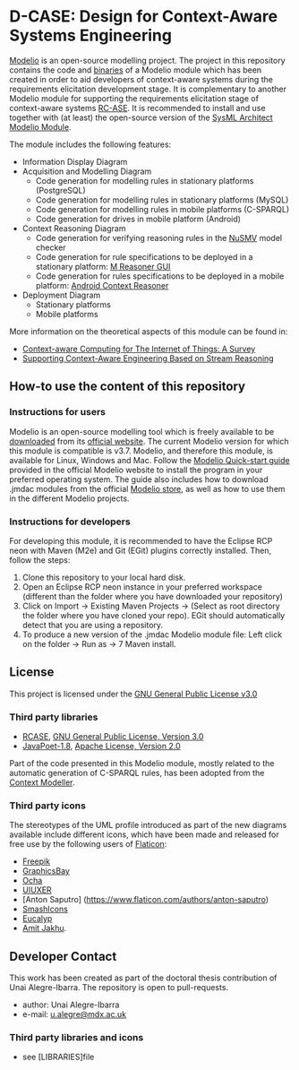 D-CASE: Design for Context-Aware Systems Engineering
======
[Modelio](https://www.modelio.org/) is an open-source modelling project. The project in this repository contains the code and [binaries](https://github.com/ualegre/rcase/tree/master/rcase/target) of a Modelio module 
which has been created in order to aid developers of context-aware systems during the requirements elicitation development stage. It is complementary to another Modelio module for supporting the requirements elicitation stage of context-aware systems [RC-ASE](https://github.com/ualegre/rcase). It is recommended to install and use together with (at least) the open-source version of the [SysML Architect Modelio Module](http://store.modelio.org/resource/modules/sysml-architect-open-source.html).

The module includes the following features:
* Information Display Diagram
* Acquisition and Modelling Diagram
	* Code generation for modelling rules in stationary platforms (PostgreSQL)
	* Code generation for modelling rules in stationary platforms (MySQL)
	* Code generation for modelling rules in mobile platforms (C-SPARQL)
	* Code generation for drives in mobile platform (Android)
* Context Reasoning Diagram
	* Code generation for verifying reasoning rules in the [NuSMV](http://nusmv.fbk.eu/) model checker
	* Code generation for rule specifications to be deployed in a stationary platform: [M Reasoner GUI](https://github.com/ualegre/mreasoner-gui)
	* Code generation for rules specifications to be deployed in a mobile platform: [Android Context Reasoner](https://github.com/ualegre/aContextReasoner)
* Deployment Diagram 
	* Stationary platforms 
	* Mobile platforms

More information on the theoretical aspects of this module can be found in:
* [Context-aware Computing for The Internet of Things: A Survey](https://doi.org/10.1109/SURV.2013.042313.00197)
* [Supporting Context-Aware Engineering Based on Stream Reasoning](https://doi.org/10.1007/978-3-319-57837-8_37)

## How-to use the content of this repository
### Instructions for users
Modelio is an open-source modelling tool which is freely available to be [downloaded](https://www.modelio.org/downloads/download-modelio.html) from its [official website](http://www.modelio.org). The current Modelio version for which this module is compatible is v3.7. Modelio, and therefore this module, is available for Linux, Windows and Mac. Follow the [Modelio Quick-start guide](https://www.modelio.org/quick-start-pages-35.html) provided in the official Modelio website to install the program in your preferred operating system. The guide also includes how to download .jmdac modules from the official [Modelio store](http://store.modelio.org/resource/modules.html), as well as how to use them in the different Modelio projects. 
### Instructions for developers
For developing this module, it is recommended to have the Eclipse RCP neon with Maven (M2e) and Git (EGit) plugins correctly installed. Then, follow the steps:
1. Clone this repository to your local hard disk.
2. Open an Eclipse RCP neon instance in your preferred workspace (different than the folder where you have downloaded your repository)
3. Click on Import -> Existing Maven Projects -> (Select as root directory the folder where you have cloned your repo). EGit should automatically detect 
that you are using a repository.
4. To produce a new version of the .jmdac Modelio module file: Left click on the folder -> Run as -> 7 Maven install. 

## License 
This project is licensed under the [GNU General Public License v3.0](https://github.com/casetools/dcase/blob/master/LIBRARIES.md) 

### Third party libraries 
* [RCASE](https://github.com/ualegre/rcase), [GNU General Public License, Version 3.0](https://www.gnu.org/licenses/gpl-3.0.en.html)
* [JavaPoet-1.8](https://github.com/square/javapoet), [Apache License, Version 2.0](http://www.apache.org/licenses/LICENSE-2.0)

Part of the code presented in this Modelio module, mostly related to the automatic generation of C-SPARQL rules, has been adopted from the [Context Modeller](https://github.com/deankramer/ContextModeller).

### Third party icons
The stereotypes of the UML profile introduced as part of the new diagrams available include different icons, which have been made and released for free use by the following users of [Flaticon](www.flaticon.com): 
* [Freepik](http://www.freepik.com/)
* [GraphicsBay](http://www.flaticon.com/authors/graphicsbay)
* [Ocha](http://www.flaticon.com/authors/ocha)
* [UIUXER](http://www.flaticon.com/authors/uiuxer)
* [Anton Saputro] (https://www.flaticon.com/authors/anton-saputro)
* [SmashIcons](https://www.flaticon.com/authors/smashicons)
* [Eucalyp](https://www.flaticon.com/authors/eucalyp)
* [Amit Jakhu](http://www.flaticon.com/authors/amit-jakhu). 

## Developer Contact
This work has been created as part of the doctoral thesis contribution of Unai Alegre-Ibarra. The repository is open to pull-requests. 
* author: Unai Alegre-Ibarra
* e-mail: u.alegre@mdx.ac.uk

### Third party libraries and icons
* see [LIBRARIES]file




